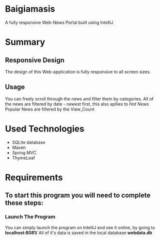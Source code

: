 # Baigiamasis
A fully responsive Web-News Portal
built using IntelliJ

# Summary

## Responsive Design
The design of this Web-application is fully responsive to all screen sizes.
## Usage
You can freely scroll through the news and filter them by categories.
All of the news are filtered by date - newest first, this also apllies to *Hot News*
Popular News are filtered by the View_Count
# Used Technologies
* SQLite database
* Maven
* Spring MVC
* ThymeLeaf

# Requirements
## To start this program you will need to complete these steps:
### Launch The Program
You can simply launch the program on IntelliJ and see it online, by going to **localhost:8081/**
All of it's data is saved in the local database **webdata.db**
